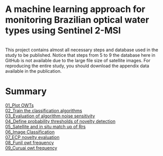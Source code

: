 # A machine learning approach for monitoring Brazilian optical water types using Sentinel 2-MSI
<br>
This project contains almost all necessary steps and database used in the study to be published. Notice that steps from 5 to 9 the database here in GitHub is not available due to the large file size of satellite images. For reproducing the entire study, you should download the appendix data available in the publication.


# Summary
[01_Plot OWTs](https://github.com/edsonfreirefs/A-machine-learning-approach-for-monitoring-Brazilian-optical-water-types-using-Sentinel-2-MSI/blob/main/01_Plot%20OWTs.ipynb)
<br>
[02_Train the classification algorithms](https://github.com/edsonfreirefs/A-machine-learning-approach-for-monitoring-Brazilian-optical-water-types-using-Sentinel-2-MSI/blob/main/02_Train%20the%20classification%20algorithms.ipynb)
<br>
[03_Evaluation of algorithm noise sensitivity](https://github.com/edsonfreirefs/A-machine-learning-approach-for-monitoring-Brazilian-optical-water-types-using-Sentinel-2-MSI/blob/main/03_Evaluation%20of%20algorithm%20noise%20sensitivity.ipynb)
<br>
[04_Define probability thresholds of novelty detection](https://github.com/edsonfreirefs/A-machine-learning-approach-for-monitoring-Brazilian-optical-water-types-using-Sentinel-2-MSI/blob/main/04_Define%20probability%20thresholds%20of%20novelty%20detection.ipynb)
<br>
[05_Satellite and in situ match up of Rrs](https://github.com/edsonfreirefs/A-machine-learning-approach-for-monitoring-Brazilian-optical-water-types-using-Sentinel-2-MSI/blob/main/05_Satellite%20and%20in%20situ%20match%20up%20of%20Rrs.ipynb)
<br>
[06_Image Classification](https://github.com/edsonfreirefs/A-machine-learning-approach-for-monitoring-Brazilian-optical-water-types-using-Sentinel-2-MSI/blob/main/06_Image%20Classification.ipynb)
<br>
[07_ECP novelty evaluation](https://github.com/edsonfreirefs/A-machine-learning-approach-for-monitoring-Brazilian-optical-water-types-using-Sentinel-2-MSI/blob/main/07_ECP%20novelty%20evaluation.ipynb)
<br>
[08_Funil owt frequency](https://github.com/edsonfreirefs/A-machine-learning-approach-for-monitoring-Brazilian-optical-water-types-using-Sentinel-2-MSI/blob/main/08_Funil%20owt%20frequency.ipynb)
<br>
[09_Curuai owt frequency](https://github.com/edsonfreirefs/A-machine-learning-approach-for-monitoring-Brazilian-optical-water-types-using-Sentinel-2-MSI/blob/main/09_Curuai%20owt%20frequency.ipynb)
